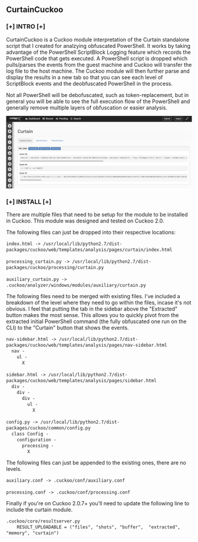 ## CurtainCuckoo

### [+] INTRO [+]

CurtainCuckoo is a Cuckoo module interpretation of the Curtain standalone script that I created for analzying obfuscated PowerShell. It works by taking advantage of the PowerShell ScriptBlock Logging feature which records the PowerShell code that gets executed. A PowerShell script is dropped which pulls/parses the events from the guest machine and Cuckoo will transfer the log file to the host machine. The Cuckoo module will then further parse and display the results in a new tab so that you can see each level of ScriptBlock events and the deobfuscated PowerShell in the process.

Not all PowerShell will be debofuscated, such as token-replacement, but in general you will be able to see the full execution flow of the PowerShell and generally remove multiple layers of obfuscation or easier analysis.

![Curtain Cuckoo](./curtain_27AUG2018.png)

### [+] INSTALL [+]

There are multiple files that need to be setup for the module to be installed in Cuckoo. This module was designed and tested on Cuckoo 2.0.

The following files can just be dropped into their respective locations:

```
index.html -> /usr/local/lib/python2.7/dist-packages/cuckoo/web/templates/analysis/pages/curtain/index.html

processing_curtain.py -> /usr/local/lib/python2.7/dist-packages/cuckoo/processing/curtain.py

auxiliary_curtain.py -> .cuckoo/analyzer/windows/modules/auxiliary/curtain.py
```

The following files need to be merged with existing files. I've included a breakdown of the level where they need to go within the files, incase it's not obvious. I feel that putting the tab in the sidebar above the "Extracted" button makes the most sense. This allows you to quickly pivot from the extracted initial PowerShell command (the fully obfuscated one run on the CLI) to the "Curtain" button that shows the events.

```
nav-sidebar.html -> /usr/local/lib/python2.7/dist-packages/cuckoo/web/templates/analysis/pages/nav-sidebar.html
  nav -
    ul -
      X

sidebar.html -> /usr/local/lib/python2.7/dist-packages/cuckoo/web/templates/analysis/pages/sidebar.html
  div -
    div -
      div -
        ul -
          X

config.py -> /usr/local/lib/python2.7/dist-packages/cuckoo/common/config.py
  class Config -
    configuration -
      processing -
        X
```

The following files can just be appended to the existing ones, there are no levels.

```
auxiliary.conf -> .cuckoo/conf/auxiliary.conf

processing.conf -> .cuckoo/conf/processing.conf
```

Finally if you're on Cuckoo 2.0.7+ you'll need to update the following line to include the curtain module.

```
.cuckoo/core/resultserver.py
    RESULT_UPLOADABLE = ("files", "shots", "buffer",  "extracted", "memory", "curtain")
```